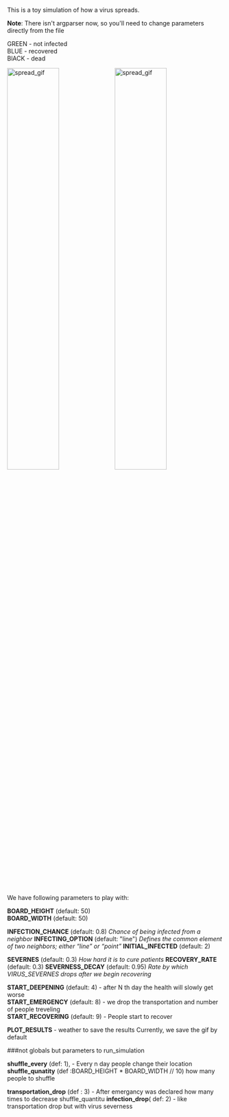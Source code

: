 This is a toy simulation of how a virus spreads.

**Note**: There isn't argparser now, so you'll need to change parameters directly from the file

GREEN - not infected  
BLUE - recovered  
BlACK - dead
<p float="left">
<img src="https://github.com/HaykTarkhanyan/virus_spread_simulation/blob/master/moviee.gif" alt = "spread_gif" width="49%" height = "49%" >
<img src="https://github.com/HaykTarkhanyan/virus_spread_simulation/blob/master/demo_2.gif" alt = "spread_gif" width="49%" height = "49%" >
</p>

We have following parameters to play with:

**BOARD_HEIGHT** (default: 50)  
**BOARD_WIDTH** (default: 50)   

**INFECTION_CHANCE** (default: 0.8)
*Chance of being infected from a neighbor*
**INFECTING_OPTION** (default: "line")
*Defines the common element of two neighbors; either “line” or “point”*
**INITIAL_INFECTED** (default: 2)

**SEVERNES**  (default: 0.3)
*How hard it is to cure patients*
**RECOVERY_RATE** (default: 0.3)
**SEVERNESS_DECAY** (default: 0.95)
*Rate by which VIRUS_SEVERNES drops after we begin recovering*

**START_DEEPENING** (default: 4)   -  after N th day the health will slowly get worse       
**START_EMERGENCY** (default: 8)  -  we drop the transportation and number of people treveling              
**START_RECOVERING** (default: 9) -  People start to recover                  

**PLOT_RESULTS** - weather to save the results
Currently, we save the gif by default

###not globals but parameters to run_simulation

**shuffle_every** (def: 1), - Every n day people change their location
**shuffle_qunatity** (def :BOARD_HEIGHT * BOARD_WIDTH // 10) how many people to shuffle

**transportation_drop** (def : 3) - After emergancy was declared how many times
                                to decrease shuffle_quantitu
**infection_drop**( def: 2) - like transportation drop but with virus severness


